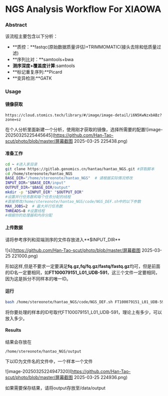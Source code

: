 # NGS Analysis Workflow For XIAOWA

### Abstract

该流程主要包含以下分析：

- **质控：**fastqc(原始数据质量评估)+TRIMMOMATIC(接头去除和低质量过滤)
- **序列比对：**samtools+bwa
- **测序深度+覆盖度计算**:samtools
- **标记重复序列:**Picard
- **变异检测:**GATK

### **Usage**

#### 镜像获取

```url
https://cloud.stomics.tech/library/#/image/image-detail/i6N5KwNzxbABz?zone=sz
```

在个人分析里面新建一个分析，使用刚才获取的镜像，选择所需要的配置![image-20250325225445645](https://github.com/Han-Tao-scut/photo/blob/master/屏幕截图 2025-03-25 225438.png)

#### 准备工作

```bash
cd ~ #进入家目录
git clone https://gitlab.genomics.cn/hantao/hantao_NGS.git #获取脚本
cd /home/stereonote/hantao_NGS
BASE_DIR="/home/stereonote/hantao_NGS"  # 请根据实际情况修改
INPUT_DIR="$BASE_DIR/input"
OUTPUT_DIR="$BASE_DIR/output"
mkdir -p "$INPUT_DIR" "$OUTPUT_DIR"
#设置并行任务数和每个任务分配的线程
#直接修改/home/stereonote/hantao_NGS/code/NGS_DEF.sh中的以下参数
MAX_JOBS=2  # 最大并行任务数
THREADS=8 #设置线程
#根据你的处理器和内存分配
```

#### 上传数据

请将参考序列和双端测序的文件存放进入**$INPUT_DIR**

![s](https://github.com/Han-Tao-scut/photo/blob/master/屏幕截图 2025-03-25 221000.png)

形如这样,但是不要求一定要满足**fq.gz,fq/fq.gz/fastq/fastq.gz**均可，但是前面的ID名一定要相同，如**FT100079151_L01_UDB-591**，这三个文件一定要相同，因为这是拆分不同样本的唯一ID。

#### 运行

```bash
bash /home/stereonote/hantao_NGS/code/NGS_DEF.sh FT100079151_L01_UDB-591 FT100079151_L01_UDB-592 
```

将你要处理的样本的ID号取代FT100079151_L01_UDB-591，理论上有多少，可以放入多少。

#### Results

结果会存放在

```
/home/stereonote/hantao_NGS/output
```

下以ID为文件名的文件中，一个样本一个文件

![image-20250325224947320](https://github.com/Han-Tao-scut/photo/blob/master/屏幕截图 2025-03-25 224936.png)

如果需要保存结果，请将output存放至/data/output